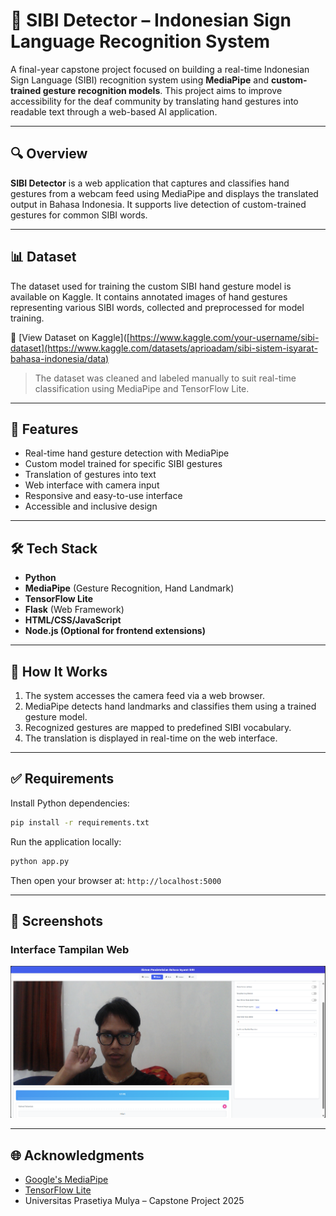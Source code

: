 # 🤟 SIBI Detector – Indonesian Sign Language Recognition System

A final-year capstone project focused on building a real-time Indonesian Sign Language (SIBI) recognition system using **MediaPipe** and **custom-trained gesture recognition models**. This project aims to improve accessibility for the deaf community by translating hand gestures into readable text through a web-based AI application.

---

## 🔍 Overview

**SIBI Detector** is a web application that captures and classifies hand gestures from a webcam feed using MediaPipe and displays the translated output in Bahasa Indonesia. It supports live detection of custom-trained gestures for common SIBI words.

---

## 📊 Dataset

The dataset used for training the custom SIBI hand gesture model is available on Kaggle. It contains annotated images of hand gestures representing various SIBI words, collected and preprocessed for model training.

🔗 [View Dataset on Kaggle]([https://www.kaggle.com/your-username/sibi-dataset](https://www.kaggle.com/datasets/aprioadam/sibi-sistem-isyarat-bahasa-indonesia/data)

> The dataset was cleaned and labeled manually to suit real-time classification using MediaPipe and TensorFlow Lite.

---

## 🚀 Features

- Real-time hand gesture detection with MediaPipe
- Custom model trained for specific SIBI gestures
- Translation of gestures into text
- Web interface with camera input
- Responsive and easy-to-use interface
- Accessible and inclusive design

---

## 🛠️ Tech Stack

- **Python**
- **MediaPipe** (Gesture Recognition, Hand Landmark)
- **TensorFlow Lite**
- **Flask** (Web Framework)
- **HTML/CSS/JavaScript**
- **Node.js (Optional for frontend extensions)**

---

## 🧠 How It Works

1. The system accesses the camera feed via a web browser.
2. MediaPipe detects hand landmarks and classifies them using a trained gesture model.
3. Recognized gestures are mapped to predefined SIBI vocabulary.
4. The translation is displayed in real-time on the web interface.

---

## ✅ Requirements

Install Python dependencies:

```bash
pip install -r requirements.txt
```

Run the application locally:

```bash
python app.py
```

Then open your browser at: `http://localhost:5000`

---

## 📸 Screenshots

### Interface Tampilan Web
![Interface Tampilan Web](Result.png)

---

## 🌐 Acknowledgments

* [Google's MediaPipe](https://mediapipe.dev/)
* [TensorFlow Lite](https://www.tensorflow.org/lite)
* Universitas Prasetiya Mulya – Capstone Project 2025

```

